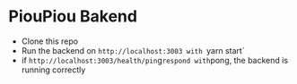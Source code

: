 # PiouPiou Bakend
- Clone this repo
- Run the backend on `http://localhost:3003 with `yarn start`
- if `http://localhost:3003/health/pin`g` respond with `pong, the backend is running correctly